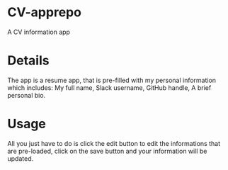 # CV-apprepo
 A CV  information app

 # Details
 The app is a resume app, that is pre-filled with my personal information which includes:
My full name,
Slack username,
GitHub handle,
A brief personal bio.

# Usage
All you just have to do is click the edit button to edit the informations that are pre-loaded, click on the save button and your information will be updated.



